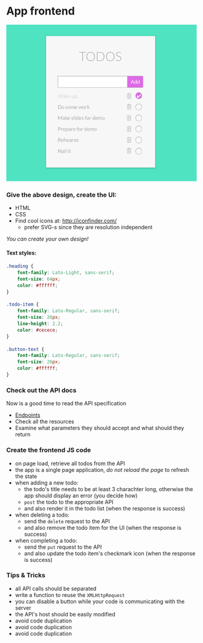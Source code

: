 # App frontend

![Todo mockup](todo-mockup.png)

### Give the above design, create the UI:
- HTML
- CSS
- Find cool icons at: http://iconfinder.com/ 
	- prefer SVG-s since they are resolution independent

*You can create your own design!*

#### Text styles:

```css
.heading {
	font-family: Lato-Light, sans-serif;
	font-size: 64px;
	color: #ffffff;
}

.todo-item {
	font-family: Lato-Regular, sans-serif;
	font-size: 26px;
	line-height: 2.2;
	color: #cecece;
}

.button-text {
	font-family: Lato-Regular, sans-serif;
	font-size: 26px;
	color: #ffffff;
}
```

### Check out the API docs

Now is a good time to read the API specification

- [Endpoints](todo-endpoints.md)
- Check all the resources
- Examine what parameters they should accept and what should they return

### Create the frontend JS code
- on page load, retrieve all todos from the API
- the app is a single page application, *do not reload the page* to refresh the state
- when adding a new todo:
	- the todo's title needs to be at least 3 charachter long, otherwise the app should display an error (you decide how)
    - `post` the todo to the appropriate API
    - and also render it in the todo list (when the response is success)
- when deleting a todo:
    - send the `delete` request to the API
    - and also remove the todo item for the UI (when the response is success)
- when completing a todo:
    - send the `put` request to the API
    - and also update the todo item's checkmark icon (when the response is success)

### Tips & Tricks
- all API calls should be separated
- write a function to reuse the `XMLHttpRequest`
- you can disable a button while your code is communicating with the server
- the API's host should be easily modified
- avoid code duplication
- avoid code duplication
- avoid code duplication
